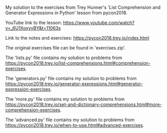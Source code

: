 My solution to the exercises from Trey Hunner's 'List Comprehension and Generator Expressions in Python' lesson from pycon2018.

YouTube link to the lesson: https://www.youtube.com/watch?v=_6U1XoxyyBY&t=11063s

Link to the notes and exercises: https://pycon2018.trey.io/index.html

The original exercises file can be found in 'exercises.zip'.

The 'lists.py'      file contains my solution to problems from https://pycon2018.trey.io/list-comprehensions.html#comprehension-exercises.

The 'generators.py' file contains my solution to problems from https://pycon2018.trey.io/generator-expressions.html#generator-expression-exercises.

The 'more.py'       file contains my solution to problems from https://pycon2018.trey.io/set-and-dictionary-comprehensions.html#more-comprehension-exercises.

The 'advanced.py'   file contains my solution to problems from https://pycon2018.trey.io/when-to-use.html#advanced-exercises.

